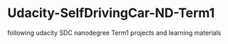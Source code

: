# Udacity-SelfDrivingCar-ND-Term1
following udacity SDC nanodegree Term1 projects and learning materials
